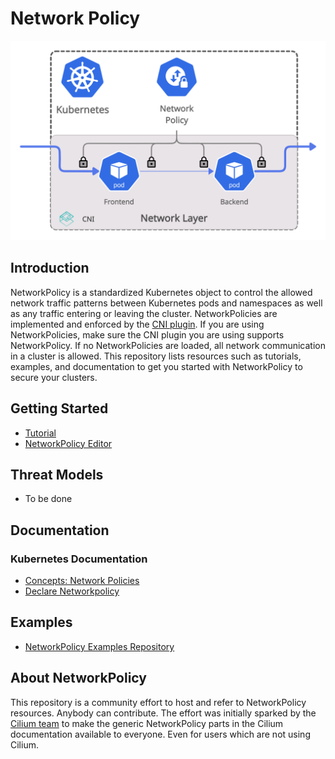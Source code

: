 # Network Policy

![](.images/networkpolicy.png)

## Introduction

NetworkPolicy is a standardized Kubernetes object to control the allowed network traffic patterns between Kubernetes pods and namespaces as well as any traffic entering or leaving the cluster.
NetworkPolicies are implemented and enforced by the [CNI plugin]. If you are using NetworkPolicies, make sure the CNI plugin you are using supports NetworkPolicy.
If no NetworkPolicies are loaded, all network communication in a cluster is allowed.
This repository lists resources such as tutorials, examples, and documentation to get you started with NetworkPolicy to secure your clusters.

## Getting Started

 * [Tutorial](https://github.com/networkpolicy/tutorial)
 * [NetworkPolicy Editor](https://editor.cilium.io/)

## Threat Models

 * To be done

## Documentation

### Kubernetes Documentation

 * [Concepts: Network Policies](https://kubernetes.io/docs/concepts/services-networking/network-policies/)
 * [Declare Networkpolicy](https://kubernetes.io/docs/tasks/administer-cluster/declare-network-policy/)

## Examples

 * [NetworkPolicy Examples Repository](https://github.com/networkpolicy/examples)


## About NetworkPolicy

This repository is a community effort to host and refer to NetworkPolicy
resources. Anybody can contribute. The effort was initially sparked by the
[Cilium team](https://github.com/cilium/cilium) to make the generic
NetworkPolicy parts in the Cilium documentation available to everyone. Even for
users which are not using Cilium.

[CNI plugin]: https://kubernetes.io/docs/concepts/extend-kubernetes/compute-storage-net/network-plugins/
